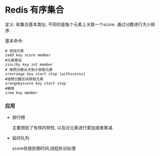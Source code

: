 # Redis 有序集合

定义: 和集合基本类似, 不同的是每个元素上关联一个score. 通过分数进行大小排序.

基本命令:

```shell
# 添加元素
zadd key score member
#元素累加
zincrby key int member
# 按照分数从大到小获取元素
zrevrange key start stop [withscores]
#按照分数区间获取元素
zrangebyscore key start stop
#移除
zrem key member
```



### 应用

- 排行榜

  主要用到了有序的特性, 以及对元素进行累加或者累减.

- 延时队列

  score存放到期时间,线程轮训处理